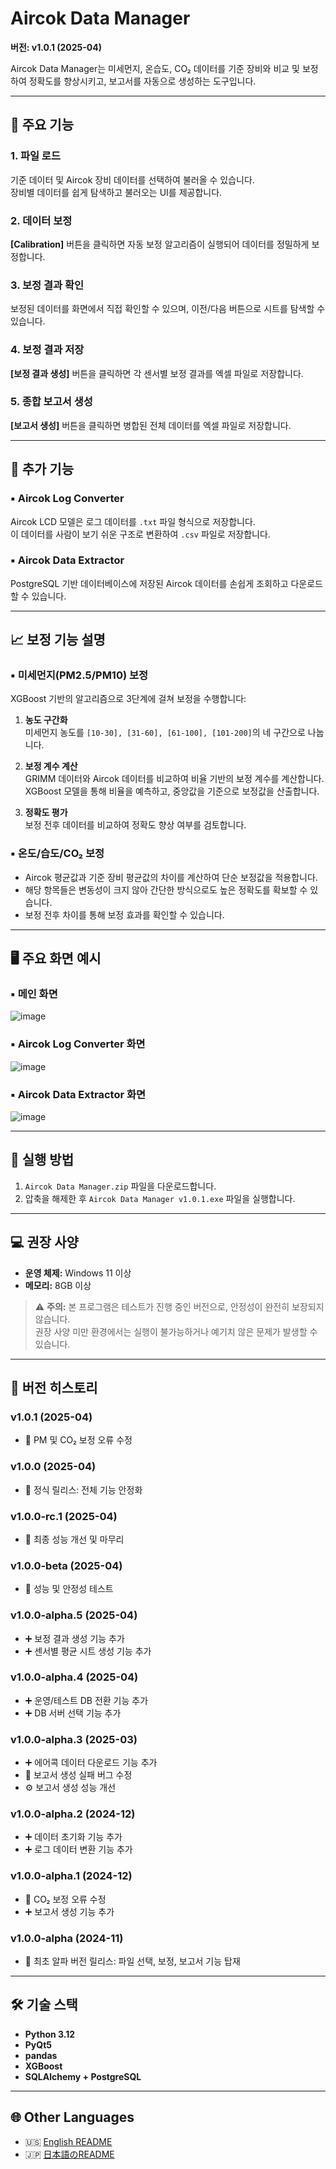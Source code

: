 # Aircok Data Manager  
**버전: v1.0.1 (2025-04)**

Aircok Data Manager는 미세먼지, 온습도, CO₂ 데이터를 기준 장비와 비교 및 보정하여 정확도를 향상시키고, 보고서를 자동으로 생성하는 도구입니다.

---

## 🧩 주요 기능

### 1. 파일 로드
기준 데이터 및 Aircok 장비 데이터를 선택하여 불러올 수 있습니다.  
장비별 데이터를 쉽게 탐색하고 불러오는 UI를 제공합니다.

### 2. 데이터 보정
**[Calibration]** 버튼을 클릭하면 자동 보정 알고리즘이 실행되어 데이터를 정밀하게 보정합니다.

### 3. 보정 결과 확인
보정된 데이터를 화면에서 직접 확인할 수 있으며, 이전/다음 버튼으로 시트를 탐색할 수 있습니다.

### 4. 보정 결과 저장
**[보정 결과 생성]** 버튼을 클릭하면 각 센서별 보정 결과를 엑셀 파일로 저장합니다.

### 5. 종합 보고서 생성
**[보고서 생성]** 버튼을 클릭하면 병합된 전체 데이터를 엑셀 파일로 저장합니다.

---

## 🔧 추가 기능

### ▪ Aircok Log Converter
Aircok LCD 모델은 로그 데이터를 `.txt` 파일 형식으로 저장합니다.  
이 데이터를 사람이 보기 쉬운 구조로 변환하여 `.csv` 파일로 저장합니다.

### ▪ Aircok Data Extractor
PostgreSQL 기반 데이터베이스에 저장된 Aircok 데이터를 손쉽게 조회하고 다운로드할 수 있습니다.

---

## 📈 보정 기능 설명

### ▪ 미세먼지(PM2.5/PM10) 보정
XGBoost 기반의 알고리즘으로 3단계에 걸쳐 보정을 수행합니다:

1. **농도 구간화**  
   미세먼지 농도를 `[10-30], [31-60], [61-100], [101-200]`의 네 구간으로 나눕니다.

2. **보정 계수 계산**  
   GRIMM 데이터와 Aircok 데이터를 비교하여 비율 기반의 보정 계수를 계산합니다.  
   XGBoost 모델을 통해 비율을 예측하고, 중앙값을 기준으로 보정값을 산출합니다.

3. **정확도 평가**  
   보정 전후 데이터를 비교하여 정확도 향상 여부를 검토합니다.

### ▪ 온도/습도/CO₂ 보정
- Aircok 평균값과 기준 장비 평균값의 차이를 계산하여 단순 보정값을 적용합니다.  
- 해당 항목들은 변동성이 크지 않아 간단한 방식으로도 높은 정확도를 확보할 수 있습니다.  
- 보정 전후 차이를 통해 보정 효과를 확인할 수 있습니다.

---

## 🖥️ 주요 화면 예시

### ▪ 메인 화면  
![image](https://github.com/user-attachments/assets/5a5bf2dd-024c-4784-8bc7-1405696ee52d)

### ▪ Aircok Log Converter 화면  
![image](https://github.com/user-attachments/assets/8fc250bf-309c-42f2-a916-169620c75000)

### ▪ Aircok Data Extractor 화면  
![image](https://github.com/user-attachments/assets/675aaa13-0c09-40d0-9d79-c679a3e02e67)

---

## 🚀 실행 방법

1. `Aircok Data Manager.zip` 파일을 다운로드합니다.  
2. 압축을 해제한 후 `Aircok Data Manager v1.0.1.exe` 파일을 실행합니다.

---

## 💻 권장 사양

- **운영 체제:** Windows 11 이상  
- **메모리:** 8GB 이상

> ⚠️ **주의:** 본 프로그램은 테스트가 진행 중인 버전으로, 안정성이 완전히 보장되지 않습니다.  
> 권장 사양 미만 환경에서는 실행이 불가능하거나 예기치 않은 문제가 발생할 수 있습니다.

---

## 🧪 버전 히스토리

### v1.0.1 (2025-04)
- 🐞 PM 및 CO₂ 보정 오류 수정

### v1.0.0 (2025-04)
- 🎉 정식 릴리스: 전체 기능 안정화

### v1.0.0-rc.1 (2025-04)
- 🔧 최종 성능 개선 및 마무리

### v1.0.0-beta (2025-04)
- 🧪 성능 및 안정성 테스트

### v1.0.0-alpha.5 (2025-04)
- ➕ 보정 결과 생성 기능 추가  
- ➕ 센서별 평균 시트 생성 기능 추가

### v1.0.0-alpha.4 (2025-04)
- ➕ 운영/테스트 DB 전환 기능 추가  
- ➕ DB 서버 선택 기능 추가

### v1.0.0-alpha.3 (2025-03)
- ➕ 에어콕 데이터 다운로드 기능 추가  
- 🐞 보고서 생성 실패 버그 수정  
- ⚙ 보고서 생성 성능 개선

### v1.0.0-alpha.2 (2024-12)
- ➕ 데이터 초기화 기능 추가  
- ➕ 로그 데이터 변환 기능 추가

### v1.0.0-alpha.1 (2024-12)
- 🐞 CO₂ 보정 오류 수정  
- ➕ 보고서 생성 기능 추가

### v1.0.0-alpha (2024-11)
- 🚀 최초 알파 버전 릴리스: 파일 선택, 보정, 보고서 기능 탑재

---

## 🛠 기술 스택
- **Python 3.12**
- **PyQt5**
- **pandas**
- **XGBoost**
- **SQLAlchemy + PostgreSQL**

---

## 🌐 Other Languages

- 🇺🇸 [English README](README.en.md)
- 🇯🇵 [日本語のREADME](README.ja.md)
